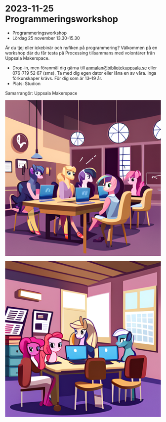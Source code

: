 # 2023-11-25 Programmeringsworkshop

* Programmeringsworkshop
* Lördag 25 november 13.30-15.30

Är du tjej eller ickebinär och nyfiken på programmering? Välkommen på en workshop där du får testa på Processing tillsammans med volontärer från Uppsala Makerspace.

* Drop-in, men föranmäl dig gärna till <anmalan@bibliotekuppsala.se> eller 076-719 52 67 (sms). Ta med dig egen dator eller låna en av våra. Inga förkunskaper krävs. För dig som är 13–19 år.
* Plats: Studion

Samarrangör: Uppsala Makerspace

![](20231125_girls_only_workshop_1.png)

![](20231125_girls_only_workshop_2.png)
